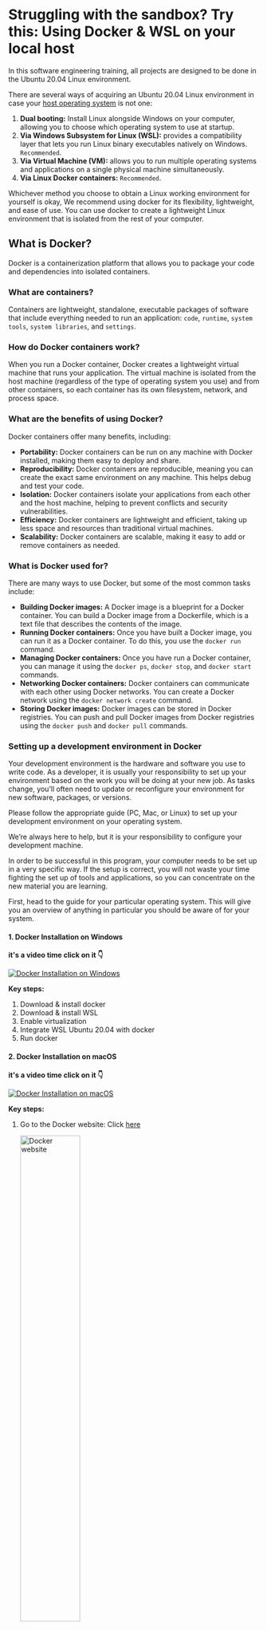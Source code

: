 # Struggling with the sandbox? Try this: Using Docker & WSL on your local host

In this software engineering training, all projects are designed to be done in the Ubuntu 20.04 Linux environment.

There are several ways of acquiring an Ubuntu 20.04 Linux environment in case your [host operating system](https://lemp.io/what-is-a-host-operating-system-2/) is not one:
1. **Dual booting:** Install Linux alongside Windows on your computer, allowing you to choose which operating system to use at startup.
2. **Via Windows Subsystem for Linux (WSL):** provides a compatibility layer that lets you run Linux binary executables natively on Windows. `Recommended`.
3. **Via Virtual Machine (VM):** allows you to run multiple operating systems and applications on a single physical machine simultaneously.
4. **Via Linux Docker containers:** `Recommended`.

Whichever method you choose to obtain a Linux working environment for yourself is okay, We recommend using docker for its flexibility, lightweight, and ease of use. You can use docker to create a lightweight Linux environment that is isolated from the rest of your computer.

## What is Docker?
Docker is a containerization platform that allows you to package your code and dependencies into isolated containers.

### What are containers?
Containers are lightweight, standalone, executable packages of software that include everything needed to run an application: `code`, `runtime`, `system tools`, `system libraries`, and `settings`.

### How do Docker containers work?
When you run a Docker container, Docker creates a lightweight virtual machine that runs your application. The virtual machine is isolated from the host machine (regardless of the type of operating system you use) and from other containers, so each container has its own filesystem, network, and process space.

### What are the benefits of using Docker?
Docker containers offer many benefits, including:
- **Portability:** Docker containers can be run on any machine with Docker installed, making them easy to deploy and share.
- **Reproducibility:** Docker containers are reproducible, meaning you can create the exact same environment on any machine. This helps debug and test your code.
- **Isolation:** Docker containers isolate your applications from each other and the host machine, helping to prevent conflicts and security vulnerabilities.
- **Efficiency:** Docker containers are lightweight and efficient, taking up less space and resources than traditional virtual machines.
- **Scalability:** Docker containers are scalable, making it easy to add or remove containers as needed.

### What is Docker used for?
There are many ways to use Docker, but some of the most common tasks include:
- **Building Docker images:** A Docker image is a blueprint for a Docker container. You can build a Docker image from a Dockerfile, which is a text file that describes the contents of the image.
- **Running Docker containers:** Once you have built a Docker image, you can run it as a Docker container. To do this, you use the `docker run` command.
- **Managing Docker containers:** Once you have run a Docker container, you can manage it using the `docker ps`, `docker stop`, and `docker start` commands.
- **Networking Docker containers:** Docker containers can communicate with each other using Docker networks. You can create a Docker network using the `docker network create` command.
- **Storing Docker images:** Docker images can be stored in Docker registries. You can push and pull Docker images from Docker registries using the `docker push` and `docker pull` commands.

### Setting up a development environment in Docker
Your development environment is the hardware and software you use to write code. As a developer, it is usually your responsibility to set up your environment based on the work you will be doing at your new job. As tasks change, you’ll often need to update or reconfigure your environment for new software, packages, or versions.

Please follow the appropriate guide (PC, Mac, or Linux) to set up your development environment on your operating system.

We’re always here to help, but it is your responsibility to configure your development machine.

In order to be successful in this program, your computer needs to be set up in a very specific way. If the setup is correct, you will not waste your time fighting the set up of tools and applications, so you can concentrate on the new material you are learning.

First, head to the guide for your particular operating system. This will give you an overview of anything in particular you should be aware of for your system.

#### 1. Docker Installation on Windows
**it's a video time click on it 👇**

[![Docker Installation on Windows](https://img.youtube.com/vi/rATNU0Fr8zs/0.jpg)](https://www.youtube.com/watch?v=rATNU0Fr8zs)

**Key steps:**
1. Download & install docker
2. Download & install WSL
3. Enable virtualization
4. Integrate WSL Ubuntu 20.04 with docker
5. Run docker

#### 2. Docker Installation on macOS
**it's a video time click on it 👇**

[![Docker Installation on macOS](https://img.youtube.com/vi/qX7nyMijOIo/0.jpg)](https://www.youtube.com/watch?v=qX7nyMijOIo)

**Key steps:**
1. Go to the Docker website: Click [here](https://www.docker.com/products/docker-desktop)

   <img src="images/mac1.png" alt="Docker website" width="50%" height="50%">
3. Click the “**Download for Mac**” button to download the latest version of Docker Desktop for Mac.
4. Once the download is complete, double-click the Docker.dmg file to open the installer.
5. Drag the Docker icon to the Applications folder to install Docker Desktop.

   <img src="images/mac2.png" alt="drag and drop" width="50%" height="50%">
6. Open Docker Desktop from the Applications folder.

### Understanding important concepts about Docker
- **Docker images:** A Docker image is a lightweight, standalone, executable package of software that includes everything needed to run an application: code, runtime, system tools, system libraries, and settings.
- **Docker containers:** A Docker container is a runnable instance of a Docker image. It includes the application code and all of its dependencies, but it runs isolated from other containers on the same host.
- **Dockerfile:** A Dockerfile is a text file that contains the instructions for building a custom Docker image. It tells Docker what software to install, what configuration settings to use, and so on.
- **Docker Hub:** Docker Hub is a public registry of Docker images. It allows you to find and share images with other users.
- **Docker Compose:** Docker Compose is a tool that allows you to define and run multi-container Docker applications. It makes it easy to manage complex applications that require multiple containers.

### Important Docker Commands
- `docker pull` \- This command is used to pull a Docker ubuntu image from a registry.
- `docker run` \- creates and starts a Docker container from an image
- `docker start` \- is used for containers that have been previously created but are currently stopped. If you want to create and start a new container in a single step, you can use the docker run command.
- `docker exec` \- runs a command in a running Docker container.
- `docker stop` \- stops a running Docker container.
- `docker ps -a` \- This command is used to list all of the Docker containers, including those that are not running.
- `docker kill` \- This command is used to forcefully stop a Docker container.
- `docker rm` \- This command is used to remove a Docker container.
- `docker images` \- This command is used to list all of the Docker images that are stored on your machine.
- `docker search` \- This command is used to search for Docker images in a registry.
- `docker inspect` \- This command is used to get detailed information about a Docker container or image.
- `docker logs` \- This command is used to view the logs for a Docker container.
- `docker commit` \- This command is used to create a new Docker image from an existing container.
- `docker push` \- This command is used to push a Docker image to a registry.
- `docker tag` \- This command is used to tag a Docker image with a new name or identifier.
- `docker build` \- This command is used to build a Docker image from a Dockerfile.
- `docker compose` \- This command is used to run a Docker application that is defined in a Docker Compose file.

### Building Ubuntu 20.04 Docker Image for alx projects
**First-Time Setup**
- `docker pull ubuntu:20.04` \- Pull the ubuntu 20.04 image from docker hub
- `docker run -it --name my-ubuntu-container ubuntu:20.04` \- This command is used to run a Docker ubuntu 20.04 container.
**How to Use the Container Again**
- `docker start my-ubuntu-container` \- starting the container named “my-ubuntu-container” that was created from the Ubuntu 20.04 image.
- `docker exec -it my-ubuntu-container /bin/bash` \- executes the /bin/bash command inside the my-ubuntu-container container in interactive mode.
- `docker stop my-ubuntu-container` \- When you are done and want to stop the “my-ubuntu-container” container, use the following command.

## Windows Subsystem for Linux (WSL)
Windows Subsystem for Linux (WSL) is a feature of Windows that allows you to run Linux command-line tools and applications directly on Windows, without the need for a virtual machine or dual boot setup.

It is powered by a real Linux kernel, which means that you can run any Linux binary executable on Windows, as long as it is compatible with the x86-64 architecture.

WSL is a popular choice for developers who need to use Linux tools and applications on Windows. It is also a good choice for students who are learning Linux, as it allows them to learn Linux without having to install a separate operating system.


### Benefits of using WSL
1. **Speed:** WSL is much faster than running Linux in a virtual machine, as it uses the native Windows kernel.
2. **Convenience:** WSL is more convenient than dual booting, as you can run Linux tools and applications alongside your Windows applications.
3. **Compatibility:** WSL is compatible with a wide range of Linux tools and applications.
4. **Flexibility:** WSL can be used for a variety of purposes, including development, education, and research.

### Setting up WSL in Windows OS
**it's a video time click on it 👇**

[![Setting up WSL in Windows OS](https://img.youtube.com/vi/J24j1Di-Rhc/0.jpg)](https://www.youtube.com/watch?v=J24j1Di-Rhc)

[Microsoft installation tutorial](https://learn.microsoft.com/en-us/windows/wsl/install-manual)

**Key steps:**
1. Enable WSL. Open PowerShell as an administrator and run the following command:

   <img src="images/dos1.png" alt="dos1" width="50%" height="50%">
3. Enable-WindowsOptionalFeature -Online -FeatureName Microsoft-Windows-Subsystem-Linux

   <img src="images/dos2.png" alt="dos2" width="75%" height="75%">
5. Install a Linux distribution. Open the **Microsoft Store** and search for “**Linux**”. Select the Linux distribution that you want to install and click the “**Get**” button. Once the distribution is installed, click the “**Launch**” button to start it.

   <img src="images/dos3.png" alt="dos3" width="75%" height="75%">
7. Create a user account for the Linux distribution. When you start the Linux distribution for the first time, you will be prompted to create a user account. Enter a username and password for your account.

   <img src="images/dos4.png" alt="dos4" width="75%" height="75%">
9. Start using WSL! Once you have created a user account, you can start using WSL to run Linux commands and applications. To do this, open a PowerShell or Command Prompt window and type wsl. This will start a new Linux terminal session.

### Tips for using WSL
- You can install multiple Linux distributions on Windows. To do this, simply repeat the installation process for each distribution.
- You can set the default Linux distribution. To do this, open the Settings app and go to “Apps” > “Features” > “Windows Subsystem for Linux”. Under “Default distribution”, select the distribution that you want to set as the default.
- You can access Windows files from WSL. To do this, use the /mnt/c directory. For example, to access the C:\Windows directory, you would use the /mnt/c/Windows directory.
- You can run Windows applications from WSL. To do this, use the wsl –run command. For example, to run the notepad.exe application, you would use the wsl –run notepad.exe command.

## Extra Resources
[Sandbox fix and options](https://www.youtube.com/watch?v=AEoaecrqvyA)

[Why Do So Many Software Engineers Use Linux?](https://www.youtube.com/watch?v=otDOHt_Jges)

[Learn Docker to the next level](https://www.simplilearn.com/tutorials/docker-tutorial/getting-started-with-docker)

[Docker tutorial doc](https://docker-curriculum.com/)



